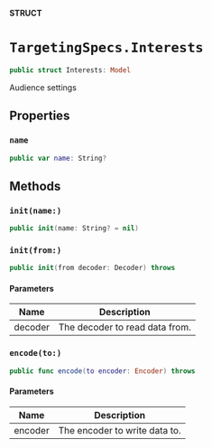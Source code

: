 **STRUCT**

# `TargetingSpecs.Interests`

```swift
public struct Interests: Model
```

Audience settings

## Properties
### `name`

```swift
public var name: String?
```

## Methods
### `init(name:)`

```swift
public init(name: String? = nil)
```

### `init(from:)`

```swift
public init(from decoder: Decoder) throws
```

#### Parameters

| Name | Description |
| ---- | ----------- |
| decoder | The decoder to read data from. |

### `encode(to:)`

```swift
public func encode(to encoder: Encoder) throws
```

#### Parameters

| Name | Description |
| ---- | ----------- |
| encoder | The encoder to write data to. |